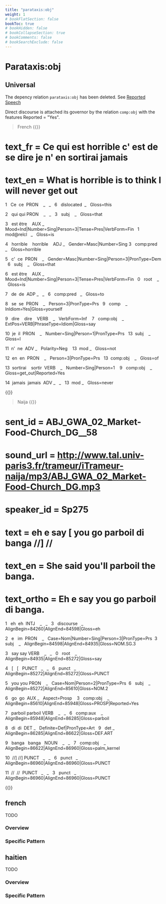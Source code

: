 ```yaml
---
title: "parataxis:obj"
weight: 1
# bookFlatSection: false
bookToc: true
# bookHidden: false
# bookCollapseSection: true
# bookComments: false
# bookSearchExclude: false
---
```


# Parataxis:obj


## Universal

The depency relation `parataxis:obj` has been deleted. See [Reported Speech](../../../Particular_construction/reported_speech.md)

  
Direct discourse is attached its governor by the relation `comp:obj` with the features Reported = "Yes".

> French
{{<conll>}}

# text_fr = Ce qui est horrible c' est de se dire je n' en sortirai jamais

# text_en = What is horrible is to think I will never get out

1   Ce  ce  PRON    _   _   6   dislocated  _   Gloss=this

2   qui qui PRON    _   _   3   subj    _   Gloss=that

3   est être    AUX _   Mood=Ind|Number=Sing|Person=3|Tense=Pres|VerbForm=Fin   1   mod@relcl   _   Gloss=is

4   horrible    horrible    ADJ _   Gender=Masc|Number=Sing 3   comp:pred   _   Gloss=horrible

5   c'  ce  PRON    _   Gender=Masc|Number=Sing|Person=3|PronType=Dem   6   subj    _   Gloss=that

6   est être    AUX _   Mood=Ind|Number=Sing|Person=3|Tense=Pres|VerbForm=Fin   0   root    _   Gloss=is

7   de  de  ADP _   _   6   comp:pred   _   Gloss=to

8   se  se  PRON    _   Person=3|PronType=Prs   9   comp    _   InIdiom=Yes|Gloss=yourself

9   dire    dire    VERB    _   VerbForm=Inf    7   comp:obj    _   ExtPos=VERB|PhraseType=Idiom|Gloss=say

10  je  il  PRON    _   Number=Sing|Person=1|PronType=Prs   13  subj    _   Gloss=I

11  n'  ne  ADV _   Polarity=Neg    13  mod _   Gloss=not

12  en  en  PRON    _   Person=3|PronType=Prs   13  comp:obj    _   Gloss=of

13  sortirai    sortir  VERB    _   Number=Sing|Person=1    9   comp:obj    _   Gloss=get_out|Reported=Yes

14  jamais  jamais  ADV _   _   13  mod _   Gloss=never

{{</conll>}}

  

> Naija 
{{<conll>}}

# sent_id = ABJ_GWA_02_Market-Food-Church_DG__58

# sound_url = http://www.tal.univ-paris3.fr/trameur/iTrameur-naija/mp3/ABJ_GWA_02_Market-Food-Church_DG.mp3

# speaker_id = Sp275

# text = eh e say [ you go parboil di banga //] //

# text_en = She said you'll parboil the banga.

# text_ortho = Eh e say you go parboil di banga.

1   eh  eh  INTJ    _   _   3   discourse   _   AlignBegin=84260|AlignEnd=84598|Gloss=eh

2   e   im  PRON    _   Case=Nom|Number=Sing|Person=3|PronType=Prs  3   subj    _   AlignBegin=84598|AlignEnd=84935|Gloss=NOM.SG.3

3   say say VERB    _   _   0   root    _   AlignBegin=84935|AlignEnd=85272|Gloss=say

4   [   [   PUNCT   _   _   6   punct   _   AlignBegin=85272|AlignEnd=85272|Gloss=PUNCT

5   you you PRON    _   Case=Nom|Person=2|PronType=Prs  6   subj    _   AlignBegin=85272|AlignEnd=85610|Gloss=NOM.2

6   go  go  AUX _   Aspect=Prosp    3   comp:obj    _   AlignBegin=85610|AlignEnd=85948|Gloss=PROSP|Reported=Yes

7   parboil parboil VERB    _   _   6   comp:aux    _   AlignBegin=85948|AlignEnd=86285|Gloss=parboil

8   di  di  DET _   Definite=Def|PronType=Art   9   det _   AlignBegin=86285|AlignEnd=86622|Gloss=DEF.ART

9   banga   banga   NOUN    _   _   7   comp:obj    _   AlignBegin=86622|AlignEnd=86960|Gloss=palm_kernel

10  //] //] PUNCT   _   _   6   punct   _   AlignBegin=86960|AlignEnd=86960|Gloss=PUNCT

11  //  //  PUNCT   _   _   3   punct   _   AlignBegin=86960|AlignEnd=86960|Gloss=PUNCT

{{</conll>}}






## french

TODO
### Overview

### Specific Pattern




## haitien

TODO
### Overview

### Specific Pattern


